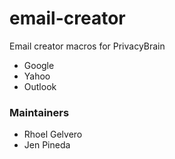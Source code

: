 # email-creator

Email creator macros for PrivacyBrain
 * Google
 * Yahoo
 * Outlook


### Maintainers
 - Rhoel Gelvero
 - Jen Pineda
